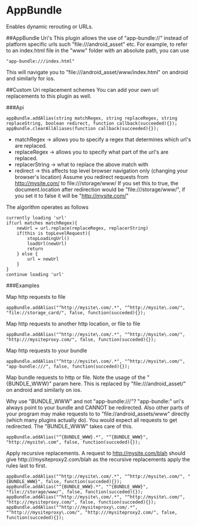 AppBundle
=========

Enables dynamic rerouting or URLs.

##AppBundle Uri's
This plugin allows the use of "app-bundle://" instead of platform specific urls such "file:///android_asset" etc.
For example, to refer to an index.html file in the "www" folder with an absolute path, you can use

    "app-bundle:///index.html"

This will navigate you to "file:///android_asset/www/index.html" on android and similarly for ios.

##Custom Uri replacement schemes
You can add your own url replacements to this plugin as well.

###Api

    appBundle.addAlias(string matchRegex, string replaceRegex, string replaceString, boolean redirect, function callback(succeeded){});
    appBundle.clearAllAliases(function callback(succeeded){});

*   matchRegex -> allows you to specify a regex that determines which url's are replaced.
*   replaceRegex -> allows you to specify what part of the url's are replaced.
*   replacerString -> what to replace the above match with
*   redirect -> this affects top level browser navigation only (changing your browser's location)
    Assume you redirect requests from http://mysite.com/ to file:///storage/www/
    If you set this to true, the document.location after redirection would be "file:///storage/www/", if you set it to false it will be "http://mysite.com/"

The algorithm operates as follows

    currently loading 'url'
    if(url matches matchRegex){
        newUrl = url.replace(replaceRegex, replacerString)
        if(this is topLevelRequest){
            stopLoadingUrl()
            loadUrl(newUrl)
            return
        } else {
            url = newUrl
        }
    }
    continue loading 'url'

###Examples

Map http requests to file

    appBundle.addAlias("^http://mysite\.com/.*", "^http://mysite\.com/", "file://storage_card/", false, function(succeded){});

Map http requests to another http location, or file to file

    appBundle.addAlias("^http://mysite\.com/.*", "^http://mysite\.com/", "http:///mysiteproxy.com/", false, function(succeded){});

Map http requests to your bundle

    appBundle.addAlias("^http://mysite\.com/.*", "^http://mysite\.com/", "app-bundle:///", false, function(succeded){});

Map bundle requests to http or file. Note the usage of the "{BUNDLE_WWW}" param here. This is replaced by "file:///android_asset/" on android and similarly on ios.

Why use "BUNDLE_WWW" and not "app-bundle:///"? "app-bundle:" uri's always point to your bundle and CANNOT be redirected. Also other parts of your program may make requests to to "file://android_assets/www" directly (which many plugins actually do). You would expect all requests to get redirected. The "BUNDLE_WWW" takes care of this.

    appBundle.addAlias("^{BUNDLE_WWW}.*", "^{BUNDLE_WWW}", "http://mysite\.com", false, function(succeded){});

Apply recursive replacements. A request to http://mysite.com/blah should give http:///mysiteproxy2.com/blah as the recursive replacements apply the rules last to first.

    appBundle.addAlias("^http://mysite\.com/.*", "^http://mysite\.com/", "{BUNDLE_WWW}", false, function(succeded){});
    appBundle.addAlias("^{BUNDLE_WWW}.*", "^{BUNDLE_WWW}", "file://storage/www/", false, function(succeded){});
    appBundle.addAlias("^http://mysite\.com/.*", "^http://mysite\.com/", "http:///mysiteproxy.com/", false, function(succeded){});
    appBundle.addAlias("^http:///mysiteproxy\.com/.*", "^http:///mysiteproxy\.com/", "http:///mysiteproxy2.com/", false, function(succeded){});

